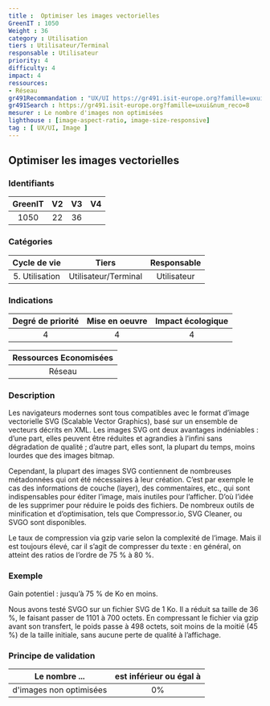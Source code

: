 ```yaml
---
title :  Optimiser les images vectorielles
GreenIT : 1050
Weight : 36
category : Utilisation
tiers : Utilisateur/Terminal
responsable : Utilisateur
priority: 4
difficulty: 4
impact: 4
ressources:
- Réseau
gr491Recommandation : "UX/UI https://gr491.isit-europe.org?famille=uxui&num_reco=8"
gr491Search : https://gr491.isit-europe.org?famille=uxui&num_reco=8
mesurer : Le nombre d'images non optimisées
lighthouse : [image-aspect-ratio, image-size-responsive]
tag : [ UX/UI, Image ]
---
```


## Optimiser les images vectorielles

### Identifiants

| GreenIT |  V2  |  V3  |  V4  |
|:-------:|:----:|:----:|:----:|
|   1050   | 22  | 36  |      |

### Catégories

| Cycle de vie |  Tiers  |  Responsable  |
|:---------:|:----:|:----:|
| 5. Utilisation | Utilisateur/Terminal | Utilisateur |

### Indications

| Degré de priorité |      Mise en oeuvre       |  Impact écologique    |
|:-------------------:|:-------------------------:|:---------------------:|
| 4 | 4 | 4 |

|Ressources Economisées                                      |
|:----------------------------------------------------------:|
|  Réseau  |

### Description

Les navigateurs modernes sont tous compatibles avec le format d’image vectorielle SVG (Scalable Vector Graphics), 
basé sur un ensemble de vecteurs décrits en XML. Les images SVG ont deux avantages indéniables : d’une part, 
elles peuvent être réduites et agrandies à l’infini sans dégradation de qualité ; d’autre part, elles sont,
la plupart du temps, moins lourdes que des images bitmap.

Cependant, la plupart des images SVG contiennent de nombreuses métadonnées qui ont été nécessaires à leur création. 
C’est par exemple le cas des informations de couche (layer), des commentaires, etc., qui sont indispensables pour éditer l’image,
mais inutiles pour l’afficher. D’où l’idée de les supprimer pour réduire le poids des fichiers.
De nombreux outils de minification et d’optimisation, tels que Compressor.io, SVG Cleaner, ou SVGO sont disponibles.

Le taux de compression via gzip varie selon la complexité de l’image. Mais il est toujours élevé, car il s’agit de compresser du texte :
en général, on atteint des ratios de l’ordre de 75 % à 80 %.


### Exemple

Gain potentiel : jusqu’à 75 % de Ko en moins.

Nous avons testé SVGO sur un fichier SVG de 1 Ko. Il a réduit sa taille de 36 %, le faisant passer de 1101 à 700 octets. En compressant le fichier via gzip avant son transfert, le poids passe à 498 octets, soit moins de la moitié (45 %) de la taille initiale, sans aucune perte de qualité à l’affichage.


### Principe de validation

| Le nombre ...     | est inférieur ou égal à   |  
|-------------------|:-------------------------:|
| d'images non optimisées  |  0% |
